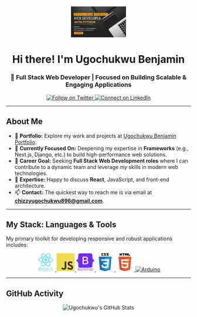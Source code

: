 <p align="center">
  <a href="https://ugochukwubenjamin.netlify.app/" target="_blank">
    <img src="https://github.com/UgochukwuBenjamin/Ugochukwu-Benjamin/blob/main/linkedin.png" alt="Ugochukwu Benjamin Professional Logo" width="150"/>
  </a>
</p>
<h1 align="center">Hi there! I'm Ugochukwu Benjamin</h1>
<h3 align="center">🚀 Full Stack Web Developer | Focused on Building Scalable & Engaging Applications</h3>

<p align="center">
  <a href="https://twitter.com/YourTwitterHandle" target="blank">
    <img src="https://img.shields.io/twitter/follow/YourTwitterHandle?logo=twitter&style=for-the-badge&bcolor=1DA1F2" alt="Follow on Twitter" />
  </a>
  <a href="https://linkedin.com/in/ugochukwu benjamin" target="blank">
    <img src="https://img.shields.io/badge/LinkedIn-Connect-0077B5?style=for-the-badge&logo=linkedin" alt="Connect on LinkedIn" />
  </a>
</p>

---

## **About Me**

- 🔭 **Portfolio:** Explore my work and projects at [Ugochukwu Benjamin Portfolio](https://ugochukwubenjamin.netlify.app/).
- 🌱 **Currently Focused On:** Deepening my expertise in **Frameworks** (e.g., Next.js, Django, etc.) to build high-performance web solutions.
- 🤝 **Career Goal:** Seeking **Full Stack Web Development roles** where I can contribute to a dynamic team and leverage my skills in modern web technologies.
- 💬 **Expertise:** Happy to discuss **React**, JavaScript, and front-end architecture.
- 📫 **Contact:** The quickest way to reach me is via email at **chizzyugochukwu896@gmail.com**.

---

## **My Stack: Languages & Tools**

My primary toolkit for developing responsive and robust applications includes:

<p align="center"> 
  <a href="https://reactjs.org/" target="_blank" rel="noreferrer"> 
    <img src="https://raw.githubusercontent.com/devicons/devicon/master/icons/react/react-original-wordmark.svg" alt="React" width="50" height="50"/> 
  </a> 
  <a href="https://developer.mozilla.org/en-US/docs/Web/JavaScript" target="_blank" rel="noreferrer"> 
    <img src="https://raw.githubusercontent.com/devicons/devicon/master/icons/javascript/javascript-original.svg" alt="JavaScript" width="50" height="50"/> 
  </a> 
  <a href="https://getbootstrap.com" target="_blank" rel="noreferrer"> 
    <img src="https://raw.githubusercontent.com/devicons/devicon/master/icons/bootstrap/bootstrap-plain-wordmark.svg" alt="Bootstrap" width="50" height="50"/> 
  </a> 
  <a href="https://www.w3schools.com/css/" target="_blank" rel="noreferrer"> 
    <img src="https://raw.githubusercontent.com/devicons/devicon/master/icons/css3/css3-original-wordmark.svg" alt="CSS3" width="50" height="50"/> 
  </a> 
  <a href="https://www.w3.org/html/" target="_blank" rel="noreferrer"> 
    <img src="https://raw.githubusercontent.com/devicons/devicon/master/icons/html5/html5-original-wordmark.svg" alt="HTML5" width="50" height="50"/> 
  </a> 
  <a href="https://www.arduino.cc/" target="_blank" rel="noreferrer"> 
    <img src="https://cdn.worldvectorlogo.com/logos/arduino-1.svg" alt="Arduino" width="50" height="50"/> 
  </a> 
</p>

---

## **GitHub Activity**

<p align="center">
  <img src="https://github-readme-stats.vercel.app/api?username=Ugochukwu&theme=vue-dark&show_icons=true&hide_border=true&count_private=true&title_color=41B883&icon_color=41B883" alt="Ugochukwu's GitHub Stats" />
</p>
